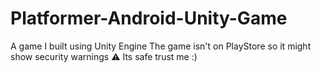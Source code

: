 # Platformer-Android-Unity-Game
A game I built using Unity Engine 
The game isn't on PlayStore so it might show security warnings ⚠️
Its safe trust me :)

